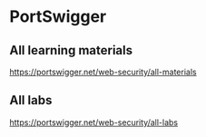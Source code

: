 # PortSwigger

## All learning materials
https://portswigger.net/web-security/all-materials

## All labs
https://portswigger.net/web-security/all-labs
